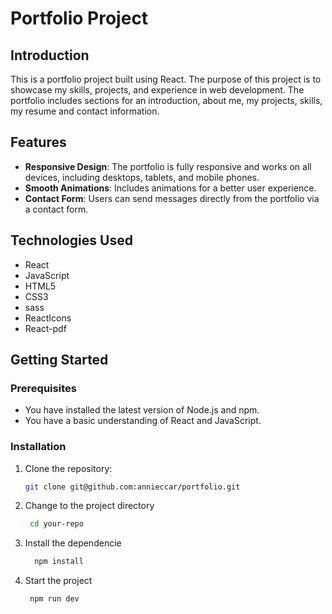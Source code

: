 # Portfolio Project

## Introduction

This is a portfolio project built using React. The purpose of this project is to showcase my skills, projects, and experience in web development. The portfolio includes sections for an introduction, about me, my projects, skills, my resume and contact information.

## Features

- **Responsive Design**: The portfolio is fully responsive and works on all devices, including desktops, tablets, and mobile phones.
- **Smooth Animations**: Includes animations for a better user experience.
- **Contact Form**: Users can send messages directly from the portfolio via a contact form.


## Technologies Used

- React
- JavaScript
- HTML5
- CSS3
- sass
- ReactIcons
- React-pdf

## Getting Started

### Prerequisites

- You have installed the latest version of Node.js and npm.
- You have a basic understanding of React and JavaScript.

### Installation

1. Clone the repository:

   ```sh
   git clone git@github.com:annieccar/portfolio.git

2. Change to the project directory
   ```sh
    cd your-repo

4. Install the dependencie
   ```sh
     npm install

6. Start the project
   ```sh
    npm run dev
